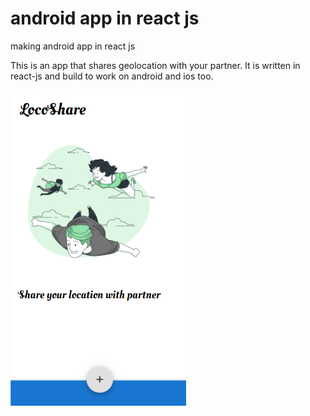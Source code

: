 # android app in react js
 making android app in react js

This is an app that shares geolocation with your partner.
It is written in react-js and build to work on android and ios too.

![ScreenShots of App](/screenshots/Screenshot.png)